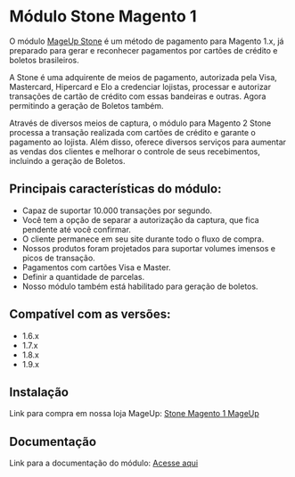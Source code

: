 # Módulo Stone Magento 1
O módulo [MageUp Stone](https://www.mageup.com/modulo-para-magento-stone.html) é um método de pagamento para Magento 1.x, já preparado para gerar e reconhecer pagamentos por cartões de crédito e boletos brasileiros.

A Stone é uma adquirente de meios de pagamento, autorizada pela Visa, Mastercard, Hipercard e Elo a credenciar lojistas, processar e autorizar transações de cartão de crédito com essas bandeiras e outras. Agora permitindo a geração de Boletos também.

Através de diversos meios de captura, o módulo para Magento 2 Stone processa a transação realizada com cartões de crédito e garante o pagamento ao lojista. Além disso, oferece diversos serviços para aumentar as vendas dos clientes e melhorar o controle de seus recebimentos, incluindo a geração de Boletos.

## Principais características do módulo:
* Capaz de suportar 10.000 transações por segundo.
* Você tem a opção de separar a autorização da captura, que fica pendente até você confirmar.
* O cliente permanece em seu site durante todo o fluxo de compra.
* Nossos produtos foram projetados para suportar volumes imensos e picos de transação.
* Pagamentos com cartões Visa e Master.
* Definir a quantidade de parcelas.
* Nosso módulo também está habilitado para geração de boletos. 

## Compatível com as versões:
* 1.6.x
* 1.7.x
* 1.8.x
* 1.9.x 

## Instalação
Link para compra em nossa loja MageUp: [Stone Magento 1 MageUp](https://www.mageup.com/modulo-para-magento-stone.html)

## Documentação
Link para a documentação do módulo: [Acesse aqui](https://www.mageup.com/media/attachment/file/g/u/guia_usuario_mo_dulo_-_stone_v2.0.0_1.pdf)

